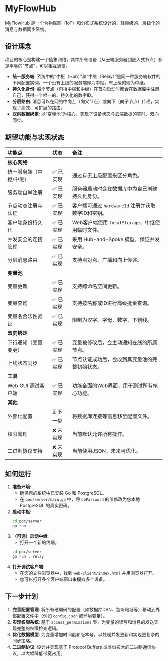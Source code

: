 # MyFlowHub

MyFlowHub 是一个为物联网（IoT）和分布式系统设计的、轻量级的、层级化的消息与数据同步系统。

## 设计理念

项目的核心是构建一个抽象网络，其中所有设备（从云端服务器到嵌入式节点）都是平等的“节点”，可以相互通信。

- **统一服务端**: 系统中的“中枢（Hub）”和“中继（Relay）”是同一种服务端软件的不同配置实例。一个没有上级的服务端即为中枢，有上级的则为中继。
- **持久化身份**: 每个节点（包括中枢和中继）在首次启动时都会在数据库中注册自己，获得一个唯一的、持久化的数字ID。
- **分层路由**: 消息可以在网络中向上（向父节点）或向下（向子节点）传递，实现了高效、可扩展的路由。
- **双向数据绑定**: 以“变量池”为核心，实现了设备状态与云端数据的实时、双向同步。

## 期望功能与实现状态

| 功能点 | 状态 | 备注 |
| :--- | :--- | :--- |
| **核心网络** | | |
| 统一服务端（中枢/中继） | ✅ 已实现 | 通过有无上级配置来区分角色。 |
| 服务端自举注册 | ✅ 已实现 | 服务器启动时会在数据库中为自己创建持久化身份。 |
| 节点动态注册与认证 | ✅ 已实现 | 客户端可通过 `hardwareId` 注册并获取数字ID和密钥。 |
| 客户端身份持久化 | ✅ 已实现 | Web客户端使用 `localStorage`，中继使用临时文件。 |
| 并发安全的连接管理 | ✅ 已实现 | 采用 Hub-and-Spoke 模型，保证并发安全。 |
| 分层消息路由 | ✅ 已实现 | 支持点对点、广播和向上传递。 |
| **变量池** | | |
| 变量更新 | ✅ 已实现 | 支持跨命名空间更新。 |
| 变量查询 | ✅ 已实现 | 支持按名称或ID进行高级批量查询。 |
| 变量名合法性验证 | ✅ 已实现 | 限制为汉字、字母、数字、下划线。 |
| **双向绑定** | | |
| 下行通知（变量变更） | ✅ 已实现 | 变量被修改后，会主动通知在线的所属节点。 |
| 上线状态同步 | ✅ 已实现 | 节点认证成功后，会收到其变量池的完整初始状态。 |
| **工具** | | |
| Web GUI 调试客户端 | ✅ 已实现 | 功能全面的Web界面，用于测试所有核心功能。 |
| **其他** | | |
| 外部化配置 | ⏳ **下一步** | 将数据库连接等信息移至配置文件。 |
| 权限管理 | ❌ 未实现 | 当前默认允许所有操作。 |
| 二进制协议支持 | ❌ 未实现 | 当前使用JSON，未来可优化。 |

## 如何运行

1.  **准备环境**:
    *   确保您的系统中已安装 Go 和 PostgreSQL。
    *   在 `poc/server/main.go` 中，将 `dbPassword` 的值修改为您本地 PostgreSQL 的真实密码。
2.  **启动中枢**:
    ```bash
    cd poc/server
    go run .
    ```
3.  **（可选）启动中继**:
    *   打开一个新的终端。
    ```bash
    cd poc/server
    go run . relay
    ```
4.  **打开调试客户端**:
    *   在您的文件浏览器中，找到 `web-client/index.html` 并用浏览器打开。
    *   您可以打开多个客户端窗口来模拟多个设备。

## 下一步计划

1.  **完善配置管理**: 将所有硬编码的配置（如数据库DSN、监听地址等）移动到外部配置文件中（例如 `config.json` 或环境变量）。
2.  **实现权限系统**: 基于 `access_permissions` 表，为变量的读写和消息的发送实现完整的权限检查逻辑。
3.  **优化数据模型**: 为变量增加时间戳和版本号，以处理并发更新和实现更复杂的同步策略。
4.  **二进制协议**: 设计并实现基于 Protocol Buffers 或类似技术的二进制通信协议，以大幅降低带宽占用。
